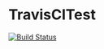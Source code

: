 # TravisCITest
[![Build Status](https://travis-ci.com/SimplyTim/TravisCITest.svg?branch=master)](https://travis-ci.com/SimplyTim/TravisCITest)
